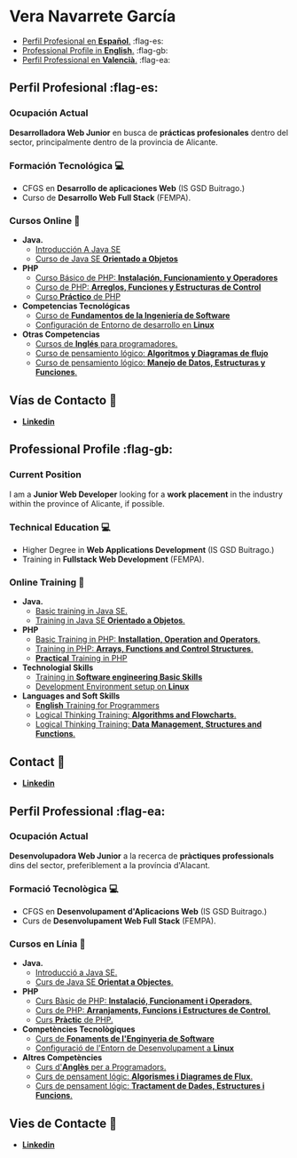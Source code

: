 # Vera Navarrete García

- [Perfil Profesional en **Español**.](#sp) :flag-es:
- [Professional Profile in **English**.](#en) :flag-gb:
- [Perfil Professional en **Valencià**.](#val) :flag-ea:

## <a name="sp">Perfil Profesional</a> :flag-es:

### Ocupación Actual

**Desarrolladora Web Junior** en busca de **prácticas profesionales** dentro del sector, principalmente dentro de la provincia de Alicante.

### Formación Tecnológica :computer:

- CFGS en **Desarrollo de aplicaciones Web** (IS GSD Buitrago.)
- Curso de **Desarrollo Web Full Stack** (FEMPA).

### Cursos Online :pencil:

- **Java.**
    - [Introducción A Java SE](https://platzi.com/p/vn.navarretegarcia/curso/1631-course/diploma/detalle/)
    - [Curso de Java SE **Orientado a Objetos**](https://platzi.com/p/vn.navarretegarcia/curso/1629-course/diploma/detalle/)
- **PHP**
    - [Curso Básico de PHP: **Instalación, Funcionamiento y Operadores**](https://platzi.com/p/vn.navarretegarcia/curso/2646-php/diploma/detalle/)
    - [Curso de PHP: **Arreglos, Funciones y Estructuras de Control**](https://platzi.com/p/vn.navarretegarcia/curso/2794-php-arreglos-funciones/diploma/detalle/)
    - [Curso **Práctico** de PHP](https://platzi.com/p/vn.navarretegarcia/curso/2516-course/diploma/detalle/)
- **Competencias Tecnológicas**
    - [Curso de **Fundamentos de la Ingeniería de Software**](https://platzi.com/p/vn.navarretegarcia/curso/11997-ingenieria/diploma/detalle/)
    - [Configuración de Entorno de desarrollo en **Linux**](https://platzi.com/p/vn.navarretegarcia/curso/2383-prework-linux/diploma/detalle/)
- **Otras Competencias**
    - [Cursos de **Inglés** para programadores.](https://platzi.com/p/vn.navarretegarcia/curso/3092-ingles-developers/diploma/detalle/)
    - [Curso de pensamiento lógico: **Algoritmos y Diagramas de flujo**](https://platzi.com/p/vn.navarretegarcia/curso/3221-pensamiento-logico/diploma/detalle/)
    - [Curso de pensamiento lógico: **Manejo de Datos, Estructuras y Funciones**.](https://platzi.com/p/vn.navarretegarcia/curso/3222-pensamiento-logico-estructuras/diploma/detalle/)

## Vías de Contacto :email:

- [**Linkedin**](https://www.linkedin.com/in/navarretegar-vera/)

## <a name ="en">Professional Profile</a> :flag-gb:

### Current Position

I am a **Junior Web Developer** looking for a **work placement** in the industry within the province of Alicante, if possible.

### Technical Education :computer:

- Higher Degree in **Web Applications Development** (IS GSD Buitrago.)
- Training in **Fullstack Web Development** (FEMPA).

### Online Training :pencil:

- **Java.**
    - [Basic training in Java SE.](https://platzi.com/p/vn.navarretegarcia/curso/1631-course/diploma/detalle/)
    - [Training in Java SE **Orientado a Objetos**.](https://platzi.com/p/vn.navarretegarcia/curso/1629-course/diploma/detalle/)
- **PHP**
    - [Basic Training in PHP: **Installation, Operation and Operators**.](https://platzi.com/p/vn.navarretegarcia/curso/2646-php/diploma/detalle/)
    - [Training in PHP: **Arrays, Functions and Control Structures**.](https://platzi.com/p/vn.navarretegarcia/curso/2794-php-arreglos-funciones/diploma/detalle/)
    - [**Practical** Training in PHP](https://platzi.com/p/vn.navarretegarcia/curso/2516-course/diploma/detalle/)
- **Technologial Skills**
    - [Training in **Software engineering Basic Skills**](https://platzi.com/p/vn.navarretegarcia/curso/11997-ingenieria/diploma/detalle/)
    - [Development Environment setup on **Linux**](https://platzi.com/p/vn.navarretegarcia/curso/2383-prework-linux/diploma/detalle/)
- **Languages and Soft Skills**
    - [**English** Training for Programmers](https://platzi.com/p/vn.navarretegarcia/curso/3092-ingles-developers/diploma/detalle/)
    - [Logical Thinking Training: **Algorithms and Flowcharts**.](https://platzi.com/p/vn.navarretegarcia/curso/3221-pensamiento-logico/diploma/detalle/)
    - [Logical Thinking Training: **Data Management, Structures and Functions**.](https://platzi.com/p/vn.navarretegarcia/curso/3222-pensamiento-logico-estructuras/diploma/detalle/)

## Contact :email:

- [**Linkedin**](https://www.linkedin.com/in/navarretegar-vera/)

## <a name="val">Perfil Professional</a> :flag-ea:

### Ocupación Actual

**Desenvolupadora Web Junior** a la recerca de **pràctiques professionals** dins del sector, preferiblement a la província d'Alacant.

### Formació Tecnològica :computer:

- CFGS en **Desenvolupament d'Aplicacions Web** (IS GSD Buitrago.)
- Curs de **Desenvolupament Web Full Stack** (FEMPA).

### Cursos en Línia :pencil:

- **Java.**
    - [Introducció a Java SE.](https://platzi.com/p/vn.navarretegarcia/curso/1631-course/diploma/detalle/)
    - [Curs de Java SE **Orientat a Objectes**.](https://platzi.com/p/vn.navarretegarcia/curso/1629-course/diploma/detalle/)
- **PHP**
    - [Curs Bàsic de PHP: **Instalació, Funcionament i Operadors**.](https://platzi.com/p/vn.navarretegarcia/curso/2646-php/diploma/detalle/)
    - [Curs de PHP: **Arranjaments, Funcions i Estructures de Control**.](https://platzi.com/p/vn.navarretegarcia/curso/2794-php-arreglos-funciones/diploma/detalle/)
    - [Curs **Pràctic** de PHP.](https://platzi.com/p/vn.navarretegarcia/curso/2516-course/diploma/detalle/)
- **Competències Tecnològiques**
    - [Curs de **Fonaments de l'Enginyeria de Software**](https://platzi.com/p/vn.navarretegarcia/curso/11997-ingenieria/diploma/detalle/)
    - [Configuració de l'Entorn de Desenvolupament a **Linux**](https://platzi.com/p/vn.navarretegarcia/curso/2383-prework-linux/diploma/detalle/)
- **Altres Competències**
    - [Curs d'**Anglès** per a Programadors.](https://platzi.com/p/vn.navarretegarcia/curso/3092-ingles-developers/diploma/detalle/)
    - [Curs de pensament lógic: **Algorismes i Diagrames de Flux**.](https://platzi.com/p/vn.navarretegarcia/curso/3221-pensamiento-logico/diploma/detalle/)
    - [Curs de pensament lógic: **Tractament de Dades, Estructures i Funcions**.](https://platzi.com/p/vn.navarretegarcia/curso/3222-pensamiento-logico-estructuras/diploma/detalle/)

## Vies de Contacte :email:

- [**Linkedin**](https://www.linkedin.com/in/navarretegar-vera/)